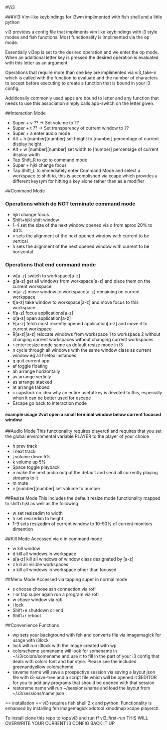#Vi3

###VI3 Vim-like keybindings for i3wm implimented with fish shell and a little python

vi3 provides a config file that impliments vim like keybindings with i3 style modes and fish functions.  Most functionality is implimented via the op mode.  

Essentially vi3op is set to the desired operation and we enter the op mode.  When an additional letter key is pressed the desired operation is evaluated with this letter as an argument.  

Operations that require more than one key are implimented via vi3_take-n which is called with the function to evaluate and the number of characters to accept before executing to create a function that is bound in your i3 config.

Additionally commonly used apps are bound to letter and any function that needs to use this association simply calls app-switch on the letter given.

##Interaction Mode
- Super + v ?? -> Set volume to ??
- Super + t ?? -> Set transparency of current window to ??
- Super + a enter audio mode
- Alt + h [number][number] set height to [number] percentage of current display height
- Alt + w [number][number] set width to [number] percentage of current display width
- Tap Shift_R to go to command mode
- Super + hjkl change focus
- Tap Shift_L to immediately enter Command Mode and select a workspace to shift to, this is accomplished via xcape which provides a different keysym for hitting a key alone rather than as a modifier

##Command Mode
### Operations which do NOT terminate command mode 
- hjkl change focus
- Shift+hjkl shift window
- 1-4 set the size of the next window opened via o from aprox 20% to 40%
- v sets the alignment of the next opened window with current to be vertical
- h sets the alignment of the next opened window with current to be horizontal

### Operations that end command mode
- w[a-z] switch to workspace[a-z]
- g[a-z] get all windows from workspace[a-z] and place them on the current workspace
- m[a-z] move window to workspace[a-z] remaining on current workspace
- t[a-z] take window to workspace[a-z] and move focus to this workspace
- f[a-z] focus applications[a-z]
- o[a-z] open application[a-z]
- F[a-z] fetch most recently opened application[a-z] and move it to current workspace
- R[a-z][a-z] relocate windows from workspace 1 to workspace 2 without changing current workspaces without changing current workspaces
- r enter resize mode same as default resize mode in i3
- n cycle through all windows with the same window class as current window eg all firefox instances
- q quit current app
- af toggle floating
- ah arrange horizontally
- av arrange verticly
- as arrange stacked
- at arrange tabbed
- c capslock no idea why an entire useful key is devoted to this, especially when it can be better used for escape
- Escape go back to interaction mode

#### example usage 2vot open a small terminal window below current focused window

##Audio Mode
This functionality requires playerctl and requires that you set the global environmental variable PLAYER to the player of your choice 

- h prev track
- l next track
- j volume down 5%
- k volume up 5%
- Space toggle playback
- n make the next audio output the default and send all currently playing streams to it
- m mute
- v [number][number] set volume to number

##Resize Mode
This includes the default resize mode functionality mapped to shift+hjkl as well as the following
- w set resizedim to width
- h set resizedim to height
- 1-9 sets resizedim of current window to 10-90% of current monitors dimention

##Kill Mode
Accessed via d in command mode
- w kill window
- d kill all windows in workspace
- a[a-z] kill all windows of window class designated by [a-z] 
- z kill all visible workspaces 
- o kill all windows in workspace other than focused

##Menu Mode
Accessed via tapping super in normal mode
- s choose choose ssh connection via rofi
- r or tap super again run a program via rofi
- w chose window via rofi
- l lock
- Shift+e shutdown or end
- Shift+r reboot

##Convenience Functions
- wp sets your background with feh and converts file via imagemagick for usage with i3lock
- lock will run i3lock with the image created with wp
- colorscheme somename will look for somename in ~/.i3/colors/somename and use it to fill in the part of your i3 config that deals with colors font and bar style. Please see the included greenandyellow colorscheme
- saveme name will save a prospective session via saving a layout json file with i3-save-tree and a script file which will be opened it $EDITOR for you to add any programs that should be opened with that session 
- restoreme name will run ~/sessions/name and load the layout from ~/.i3/sessions/name.json


== installation ==
vi3 requires fish shell 2.x and python.  Functionality is enhansed by installing feh imagemagick xdotool xmodmap xcape playerctl.

To install clone this repo to /opt/vi3 and run ff vi3_first-run
THIS WILL OVERWRITE YOUR CURRENT I3 CONFIG BACK IT UP
